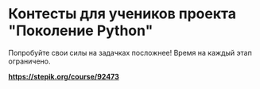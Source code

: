 # Контесты для учеников проекта "Поколение Python"
Попробуйте свои силы на задачках посложнее! Время на каждый этап ограничено.

**https://stepik.org/course/92473**